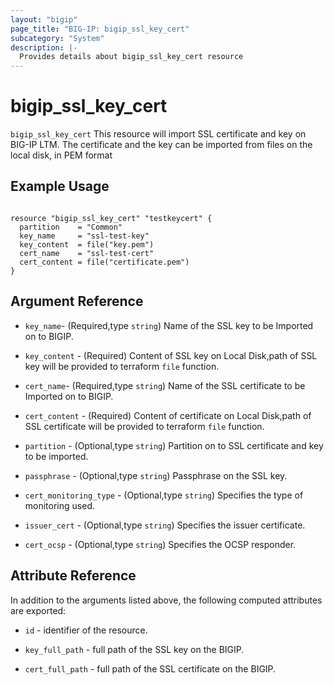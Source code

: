 ```yaml
---
layout: "bigip"
page_title: "BIG-IP: bigip_ssl_key_cert"
subcategory: "System"
description: |-
  Provides details about bigip_ssl_key_cert resource
---
```


# bigip_ssl_key_cert

`bigip_ssl_key_cert` This resource will import SSL certificate and key on BIG-IP LTM. 
The certificate and the key can be imported from files on the local disk, in PEM format


## Example Usage


```hcl

resource "bigip_ssl_key_cert" "testkeycert" {
  partition    = "Common"
  key_name     = "ssl-test-key"
  key_content  = file("key.pem")
  cert_name    = "ssl-test-cert"
  cert_content = file("certificate.pem")
}

```      

## Argument Reference


* `key_name`- (Required,type `string`) Name of the SSL key to be Imported on to BIGIP.

* `key_content` - (Required) Content of SSL key on Local Disk,path of SSL key will be provided to terraform `file` function.

* `cert_name`- (Required,type `string`) Name of the SSL certificate to be Imported on to BIGIP.

* `cert_content` - (Required) Content of certificate on Local Disk,path of SSL certificate will be provided to terraform `file` function.

* `partition` - (Optional,type `string`) Partition on to SSL certificate and key to be imported.

* `passphrase` - (Optional,type `string`) Passphrase on the SSL key.

* `cert_monitoring_type` - (Optional,type `string`) Specifies the type of monitoring used.

* `issuer_cert` - (Optional,type `string`) Specifies the issuer certificate.

* `cert_ocsp` - (Optional,type `string`) Specifies the OCSP responder.


## Attribute Reference

In addition to the arguments listed above, the following computed attributes are exported:

* `id` - identifier of the resource.

* `key_full_path` - full path of the SSL key on the BIGIP.

* `cert_full_path` - full path of the SSL certificate on the BIGIP.
